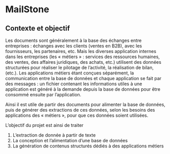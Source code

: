 # MailStone

## Contexte et objectif

Les documents sont généralement à la base des échanges entre entreprises : échanges avec les clients (ventes en B2B), avec les fournisseurs, les partenaires, etc. Mais les diverses application internes dans les entreprises (les « métiers » : services des ressources humaines, des ventes, des affaires juridiques, des achats, etc.) utilisent des données structurées pour réaliser le pilotage de l’activité, la réalisation de bilan, (etc.). Les applications métiers étant conçues séparément, la communication entre la base de données et chaque application se fait par des messages : un fichier contenant les informations utiles à une application est généré à la demande depuis la base de données pour être consommé ensuite par l’application.

Ainsi il est utile de partir des documents pour alimenter la base de données, puis de générer des extractions de ces données, selon les besoins des applications des « métiers », pour que ces données soient utilisées.

L’objectif du projet est ainsi de traiter

1. L’extraction de donnée à partir de texte
2. La conception et l’alimentation d’une base de données
3. La génération de contenus structurés dédiés à des applications métiers
